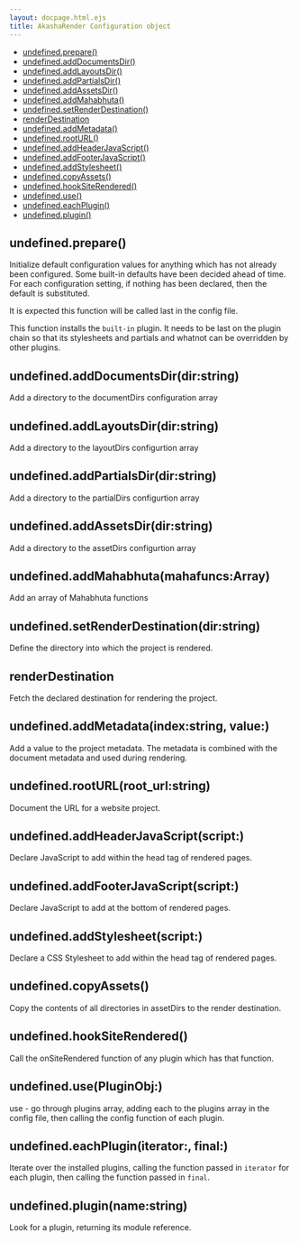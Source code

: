 ```yaml
---
layout: docpage.html.ejs
title: AkashaRender Configuration object
---
```

  - [undefined.prepare()](#undefinedprepare)
  - [undefined.addDocumentsDir()](#undefinedadddocumentsdirdirstring)
  - [undefined.addLayoutsDir()](#undefinedaddlayoutsdirdirstring)
  - [undefined.addPartialsDir()](#undefinedaddpartialsdirdirstring)
  - [undefined.addAssetsDir()](#undefinedaddassetsdirdirstring)
  - [undefined.addMahabhuta()](#undefinedaddmahabhutamahafuncsarray)
  - [undefined.setRenderDestination()](#undefinedsetrenderdestinationdirstring)
  - [renderDestination](#renderdestination)
  - [undefined.addMetadata()](#undefinedaddmetadataindexstringvalue)
  - [undefined.rootURL()](#undefinedrooturlroot_urlstring)
  - [undefined.addHeaderJavaScript()](#undefinedaddheaderjavascriptscript)
  - [undefined.addFooterJavaScript()](#undefinedaddfooterjavascriptscript)
  - [undefined.addStylesheet()](#undefinedaddstylesheetscript)
  - [undefined.copyAssets()](#undefinedcopyassets)
  - [undefined.hookSiteRendered()](#undefinedhooksiterendered)
  - [undefined.use()](#undefinedusepluginobj)
  - [undefined.eachPlugin()](#undefinedeachpluginiteratorfinal)
  - [undefined.plugin()](#undefinedpluginnamestring)

## undefined.prepare()

  Initialize default configuration values for anything which has not
  already been configured.  Some built-in defaults have been decided
  ahead of time.  For each configuration setting, if nothing has been
  declared, then the default is substituted.
  
  It is expected this function will be called last in the config file.
  
  This function installs the `built-in` plugin.  It needs to be last on
  the plugin chain so that its stylesheets and partials and whatnot
  can be overridden by other plugins.

## undefined.addDocumentsDir(dir:string)

  Add a directory to the documentDirs configuration array

## undefined.addLayoutsDir(dir:string)

  Add a directory to the layoutDirs configurtion array

## undefined.addPartialsDir(dir:string)

  Add a directory to the partialDirs configurtion array

## undefined.addAssetsDir(dir:string)

  Add a directory to the assetDirs configurtion array

## undefined.addMahabhuta(mahafuncs:Array)

  Add an array of Mahabhuta functions

## undefined.setRenderDestination(dir:string)

  Define the directory into which the project is rendered.

## renderDestination

  Fetch the declared destination for rendering the project.

## undefined.addMetadata(index:string, value:)

  Add a value to the project metadata.  The metadata is combined with
  the document metadata and used during rendering.

## undefined.rootURL(root_url:string)

  Document the URL for a website project.

## undefined.addHeaderJavaScript(script:)

  Declare JavaScript to add within the head tag of rendered pages.

## undefined.addFooterJavaScript(script:)

  Declare JavaScript to add at the bottom of rendered pages.

## undefined.addStylesheet(script:)

  Declare a CSS Stylesheet to add within the head tag of rendered pages.

## undefined.copyAssets()

  Copy the contents of all directories in assetDirs to the render destination.

## undefined.hookSiteRendered()

  Call the onSiteRendered function of any plugin which has that function.

## undefined.use(PluginObj:)

  use - go through plugins array, adding each to the plugins array in
  the config file, then calling the config function of each plugin.

## undefined.eachPlugin(iterator:, final:)

  Iterate over the installed plugins, calling the function passed in `iterator`
  for each plugin, then calling the function passed in `final`.

## undefined.plugin(name:string)

  Look for a plugin, returning its module reference.
